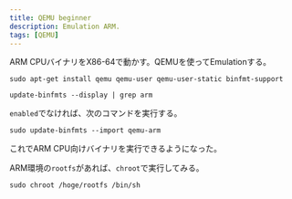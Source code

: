 ```yaml
---
title: QEMU beginner
description: Emulation ARM.
tags: [QEMU]
---
```


ARM CPUバイナリをX86-64で動かす。QEMUを使ってEmulationする。

```shell title="install QEMU"
sudo apt-get install qemu qemu-user qemu-user-static binfmt-support
```

```shell
update-binfmts --display | grep arm
```

`enabled`でなければ、次のコマンドを実行する。

```shell title="ARMバイナリを実行できるように"
sudo update-binfmts --import qemu-arm
```

これでARM CPU向けバイナリを実行できるようになった。

ARM環境の`rootfs`があれば、`chroot`で実行してみる。

```shell
sudo chroot /hoge/rootfs /bin/sh
```